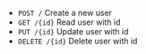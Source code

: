 * `POST /` 
  Create a new user
* `GET /{id}`
  Read user with id
* `PUT /{id}` 
  Update user with id
* `DELETE /{id}`
  Delete user with id
